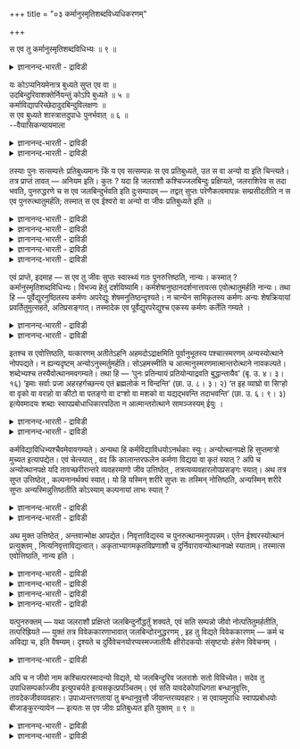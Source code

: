 +++
title = "०३ कर्मानुस्मृतिशब्दविध्यधिकरणम्"

+++

स एव तु कर्मानुस्मृतिशब्दविधिभ्यः ॥ ९ ॥  
<details><summary>ज्ञानानन्द-भारती - द्राविडी</summary>

स एव तु कर्मानुस्म्रुदिसप्तविदिप्य: ॥ ९ ॥
</details>

यः कोऽप्यनियमेनात्र बुध्यते सुप्त एव वा ॥  
उदबिन्दुरिवाशक्तेर्नियन्तुं कोऽपि बुध्यते ॥ ५ ॥  
कर्माविद्यापरिच्छेदादुदबिन्दुविलक्षणः ॥  
स एव बुध्यते शास्त्रात्तदुपाधेः पुनर्भवात् ॥ ६ ॥  
--वैयासिकन्यायमाला

<details><summary>ज्ञानानन्द-भारती - द्राविडी</summary>

इङ्गु नियममऩ्ऩियिल् यारेऩुम् ऒरुवऩ् विऴित्तुक् कॊळ्गिऱाऩा, अल्लदु तूङ्गिऩवऩेदाऩा? जलत्तुळि पोल, नियमऩम् सॆय्य मुडियाददिऩाल् यारोदाऩ् विऴित् तुक्कॊळ्गिऱाऩ्।
</details>

<details><summary>ज्ञानानन्द-भारती - द्राविडी</summary>

कर्मम्, अवित्यै ऎऩ्बवैगळाल् तुण्डुबट्टिरुप् पदाल्, जलत्तुळिक्कु वेऱुबट्टवऩ्। अवऩुडैय उबादि मऱुबडियुम् इरुप्पदालुम्, सास्तिरत्तिऩालुम्, अवऩेदाऩ् विऴित्तुक् कॊळ्गिऱाऩ्।
</details>

तस्याः पुनः सत्सम्पत्तेः प्रतिबुध्यमानः किं य एव सत्सम्पन्नः स एव प्रतिबुध्यते, उत स वा अन्यो वा इति चिन्त्यते। तत्र प्राप्तं तावत् — अनियम इति। कुतः ? यदा हि जलराशौ कश्चिज्जलबिन्दुः प्रक्षिप्यते, जलराशिरेव स तदा भवति, पुनरुद्धरणे च स एव जलबिन्दुर्भवति इति दुःसम्पादम् — तद्वत् सुप्तः परेणैकत्वमापन्नः सम्प्रसीदतीति न स एव पुनरुत्थातुमर्हति; तस्मात् स एव ईश्वरो वा अन्यो वा जीवः प्रतिबुध्यते इति ॥

<details><summary>ज्ञानानन्द-भारती - द्राविडी</summary>

(सुषुप्तियिल् ऎन्द जीवऩ् पिरह्मत्तुडऩ् ऒऩ्ऱागच् चेरुगिऱाऩो अवऩे जाक्रत्तिल् विऴित्तुक् कॊळ्गिऱाऩा अल्लदु ऎवऩावदु ऒरु जीवऩा ऎऩ्ऱु सन्देहम्। ऎप्पडि सॊम्बिलुळ्ळ कङ्गा तीर्त्तत्तिऩ् ऒरु तिवलैयै किणऱ्ऱु जलत्तुडऩ् सेर्त्तुविट्टाल् अदे तिवलैयै किणऱ्ऱु जलत्तिलिरुन्दु पिरित्तु ऎडुक्क मुडियादो, अदुबोल ऒरु जीवऩ् नल्ल तूक्कत्तिल् पिरह्मत्तुडऩ् ऒऩ्ऱुसेरुम् पॊऴुदु पल जीवर्गळ् अङ्गु ऒऩ्ऱुसेर्न्दिरुप्पदाल् तूङ्गिऩ अदे जीवऩ्दाऩ् अन्द सरीरत्तिल् विऴित्तुक् कॊळ्गिऱाऩ् ऎऩ्ऱु कूऱ मुडियादु। आगैयाल् ऎवऩावदु ऒरुवऩ् विऴित्तुक् कॊळ्गिऱाऩ् ऎऩ्ऱु पूर्वबक्षम्।
</details>

<details><summary>ज्ञानानन्द-भारती - द्राविडी</summary>

किणऱ्ऱु जलत्तुडऩ् ऒऩ्ऱु सेर्न्द कङ्गा जलत्तिवलैयै तऩियाग पिरित्तॆडुप्पदऱ्कु वऴि यिल्लै। आऩाल् कङ्गाजलम् निऱैन्द सॊम्बै नऩ्ऱाग मूडि किणऱ्ऱुक्कुळ् पोट्टाल् अन्द सॊम्बै ऎडुक्कुम् पॊऴुदु कङ्गा जलत्तैयुम् तऩियाग ऎडुत्तु विडलाम्। इदेबोल कर्मा अवित्यै इवैगळाल् सूऴप्पट्टु जीवऩ् सुषुप्तियिल् पिरह्मत्तुडऩ् ऒऩ्ऱु सेरुवदाल् पिरिप्पदऱ्कु कारणमिरुप्पदाल् अदे जीवऩ्दाऩ् विऴित्तुक् कॊळ्गिऱाऩ्। मुन्दिऩ तिऩम् सॆय्दुमुडिक् कामल् विट्टिरुन्द कारियत्तै मऱुनाळ् तॊडर्न्दु सॆय्वदु अदे जीवऩ् विऴित्तुक् कॊण्डाल्दाऩ् मुडियुम्। मेलुम् मुन्दिऩदिऩम् पार्त्तदै निऱैवु कूर्वदुम्, अवऩे नाऩ् ऎऩ्ऱु निऩैप्पदुम्, विऴिप्पवऩ् वेऱु जीवऩाऩाल् पॊरुन्दादु। पुलि सरीरत्तिल् उळ्ळ जीवऩ् तूङ्गिऩाल् पुलि सरीरत्तिल्दाऩ् विऴित्तुक् कॊळ्गिऱाऩ् ऎऩ्ऱ सुरुदि इदैये कूऱुगिऱदु।
</details>

<details><summary>ज्ञानानन्द-भारती - द्राविडी</summary>

तूङ्गिऩवऩ् वेऱु, विऴित्तुक् कॊळ्गिऱवऩ् वेऱु ऎऩ्ऱिरुन्दाल् वेदत्तिल् विदिक्कप्पट्ट कर्मावुक्कुम्, उबासऩत्तिऱ्कुम् पलऩिल्लामल् पोय्विडुम्। आगैयाल् तूङ्गुगिऱ जीवऩ्दाऩ् विऴित्तुक्कॊळ्गिऱाऩ् ऎऩ्ऱु सित्तान्दम्)।
</details>

<details><summary>ज्ञानानन्द-भारती - द्राविडी</summary>

अन्द सत्वस्तुवै अडैन्ददिलिरुन्दु विऴित्तुक्कॊळ्गिऱवऩ् - ऎवऩ् सत्वस्तुवै अडैन्दाऩो अवऩे विऴित्तुक्कॊळ्गिऱाऩा? अल्लदु अवऩो वेऱु ऒरुवऩो विऴित्तुक् कॊळ्गिऱाऩा ऎऩ्ऱु सिन्दिक्कप्पडुगिऱदु।
</details>

<details><summary>ज्ञानानन्द-भारती - द्राविडी</summary>

पूर्वबक्षम्: अदिल् नियमम् इल्लै ऎऩ्ऱु एऱ्पडुगिऱदु। एऩ्? ऎप्पॊऴुदु जलरासियिल् ऒरु जलत्तिविलैविडप्पडुगिऱदो, अप्पॊऴुदु अदुवुम् जलरासियागवे आगिविडुगिऱदु; मऱुबडियुम् ऎडुक्कुम् पोदु अदे जलबिन्दुवाग इरुक्कुम् ऎऩ्बदु सात्तिय मिल्लैये? अदुबोल तूङ्गुगिऱवऩ् परबिरह्मत्तुडऩ् ऒऩ्ऱायिरुक्कुम् तऩ्मैयैयडैन्दु नऩ्गु तॆळिन्दु विडुवदाल्, मऱुबडियुम् अवऩे ऎऴुन्दिरुप्पदु नियाय मागादु। आगैयाल्, अवऩो, ईसुवरऩो, अल्लदु वेऱु ऒरु जीवऩो विऴित्तुक्कॊळ्गिऱाऩ्, ऎऩ्ऱु।
</details>

एवं प्राप्ते, इदमाह — स एव तु जीवः सुप्तः स्वास्थ्यं गतः पुनरुत्तिष्ठति, नान्यः। कस्मात् ? कर्मानुस्मृतिशब्दविधिभ्यः। विभज्य हेतुं दर्शयिष्यामि। कर्मशेषानुष्ठानदर्शनात्तावत्स एवोत्थातुमर्हति नान्यः। तथा हि — पूर्वेद्युरनुष्ठितस्य कर्मणः अपरेद्युः शेषमनुतिष्ठन्दृश्यते। न चान्येन सामिकृतस्य कर्मणः अन्यः शेषक्रियायां प्रवर्तितुमुत्सहते, अतिप्रसङ्गात्। तस्मादेक एव पूर्वेद्युरपरेद्युश्च एकस्य कर्मणः कर्तेति गम्यते ।

<details><summary>ज्ञानानन्द-भारती - द्राविडी</summary>

सित्तान्दम्: इव्विदम् वरुम्बोदु इदैच् चॊल्गिऱार्। “अवऩेदाऩ्” तूङ्गि तऩ् स्ताऩत्तिलि रुक्कुम् तऩ्मैयै अडैन्द जीवऩ्दाऩ्, मऱुबडियुम् ऎऴुन्दिरुक्किऱाऩ्, वेऱु यारुमिल्लै एऩ्? "कर्मा, अऩुस्मिरुदि, सप्तम्, विदि, इवैगळिलिरुन्दु” इन्दक् कारणत्तैप् पिरित्तुक् काट्टुगिऱेऩ्।
</details>

<details><summary>ज्ञानानन्द-भारती - द्राविडी</summary>

मीदि कारियत्तैच् चॆय्वदु काण्बदाल्, अवऩेदाऩ् ऎऴुन्दिरुप्पदु नियायम्, वेऱु जीवऩ् अल्ल। अप्पडिये मुन्दिऩ नाळिल् सॆय्यप्पट्ट कार्यत्तिल् पाक्कियुळ्ळदै मऱुनाळ् सॆय्गिऱाऩ् ऎऩ्बदु पार्क्कप्पडुगिऱदु। वेऱु ऒरुवऩाल् पादि सॆय्यप्पट्टि रुक्कुम् कारियत्तिलुळ्ळ पाक्कियै सॆय्वदिल् वेऱु ऒरुवऩ् पिरविरुत्तिप्पदु नियायमिल्लै। अदिबिरसङ्गम् वरुवदाल्; आगैयाल् ऒरुवऩे ताऩ् मुन्दिऩ नाळिलुम् पिन्दिऩ नाळिलुम् ऒरु कर्मावै सॆय्गिऱवऩ् ऎऩ्ऱु तॆरिगिऱदु।
</details>

इतश्च स एवोत्तिष्ठति, यत्कारणम् अतीतेऽहनि अहमदोऽद्राक्षमिति पूर्वानुभूतस्य पश्चात्स्मरणम् अन्यस्योत्थाने नोपपद्यते। न ह्यन्यदृष्टम् अन्योऽनुस्मर्तुमर्हति। सोऽहमस्मीति च आत्मानुस्मरणमात्मान्तरोत्थाने नावकल्पते। शब्देभ्यश्च तस्यैवोत्थानमवगम्यते। तथा हि — ‘पुनः प्रतिन्यायं प्रतियोन्याद्रवति बुद्धान्तायैव’ (बृ. उ. ४। ३। १६) ‘इमाः सर्वाः प्रजा अहरहर्गच्छन्त्य एतं ब्रह्मलोकं न विन्दन्ति’ (छा. उ. ८। ३। २) ‘त इह व्याघ्रो वा सिꣳहो वा वृको वा वराहो वा कीटो वा पतङ्गो वा दꣳशो वा मशको वा यद्यद्भवन्ति तदाभवन्ति’ (छा. उ. ६। ९। ३) इत्येवमादयः शब्दाः स्वापप्रबोधाधिकारपठिता न आत्मान्तरोत्थाने सामञ्जस्यम् ईयुः ।

<details><summary>ज्ञानानन्द-भारती - द्राविडी</summary>

मुन्दिऩ तिऩम् नाऩ् अदैप्पार्त्तेऩ् ऎऩ्ऱु मुऩ्ऩाल् अऩुबवित्तदऱ्कुप्पिऩ् निऩैवु एऱ्पडुवदु, वेऱॊरुवऩ् विऴित्तु ऎऴुन्दिरुन्दाल् पॊरुत्तमागादु ऎऩ्ऱ ऎन्द कारणमो अदिऩालुम् अवऩेदाऩ् विऴित्तुक्कॊळ्गिऱाऩ्। ऒरुवऩ् पार्त्तदै वेऱॊरुवऩ् स्मरिक्क मुडियादल्लवा? “अवऩे नाऩ्” ऎऩ्गिऱ तऩ्ऩैप्पऱ्ऱिऩ स्मरणमुम् वेऱु आत्मा ऎऴुन्दिरुन् दाल् पॊरुत्तमागादु।
</details>

<details><summary>ज्ञानानन्द-भारती - द्राविडी</summary>

सप्तङ्गळिलिरुन्दुम् अवऩुक्केदाऩ् ऎऴुन्दि रुप्पदु ऎऩ्ऱु तॆरिगिऱदु, अप्पडिये, "मऱुबडियुम् पोऩ किरमप्पडि अन्दन्द इन्दिरिय स्ताऩत्तिऱ्कु विऴिप्पैये उत्तेसित्तु ओडिवरुगिऩ्ऱऩ” (पिरुहत्।IV;३-१६), “ऎल्ला पिराणिगळुम् पिरदि तिऩम् इन्द पिरह्ममागिऱ लोगत्तै अडैगिऱवर्गळ् अऱिवदिल्लै" (सान्।VIII;३-२), "अवर्गळ् इङ्गे वेङ्गैयो, सिम्हमो, सॆऩ्ऩायो, पऩ्ऱियो, पुऴुवो, विट्टिल् पूच्चियो, काट्टुईयो, कॊसुवो ऎदु ऎदुवाग इरुक्किऱदो, अदु अदुवागवे एऱ्पडुगिऱदु” (सान्।VI;९-३) ऎऩ्बदु मुदलाऩ सप्तङ्गळ्, तूङ्गि विऴिक्किऱ पिरगरणत्तिल् सॊल्लप्पट्टिरुप्पवैगळ्, वेऱु आत्मा ऎऴुन्दिरुप्प ताऩाल् पॊरुन्दादु।
</details>

कर्मविद्याविधिभ्यश्चैवमेवावगम्यते। अन्यथा हि कर्मविद्याविधयोऽनर्थकाः स्युः। अन्योत्थानपक्षे हि सुप्तमात्रो मुच्यत इत्यापद्येत। एवं चेत्स्यात् , वद किं कालान्तरफलेन कर्मणा विद्यया वा कृतं स्यात् ? अपि च अन्योत्थानपक्षे यदि तावच्छरीरान्तरे व्यवहरमाणो जीव उत्तिष्ठेत् , तत्रत्यव्यवहारलोपप्रसङ्गः स्यात्। अथ तत्र सुप्त उत्तिष्ठेत् , कल्पनानर्थक्यं स्यात्। यो हि यस्मिन् शरीरे सुप्तः सः तस्मिन् नोत्तिष्ठति, अन्यस्मिन् शरीरे सुप्तः अन्यस्मिन्नुत्तिष्ठतीति कोऽस्याम् कल्पनायां लाभः स्यात् ?

<details><summary>ज्ञानानन्द-भारती - द्राविडी</summary>

कर्मा उबासऩै इवैगळै सॊल्लुम् विदिगळिलिरुन्दुम् इव्विदमे ताऩ् अऱियप्पडुगिऱदु। वेऱु विदमाय् इरुन्दाल् कर्मा उबासऩै विदिगळ् पलऩऱ्ऱवैगळाग पोय्विडुमल्लवा? वेऱॊरुवऩ् ऎऴुन्दिरुक्किऱाऩ् ऎऩ्ऱ पक्षत्तिल्, तूङ्गुवदिऩालेये मुक्तियडैगिऱाऩ् ऎऩ्ऱल्लवा एऱ्पट्टुविडुम्? अप्पडि यिरुन्दाल्, पिऩ् कालत्तिल् पलऩैक् कॊडुक्कुम् कर्मा विऩालेयो उबासऩैयिऩालेयो ऎऩ्ऩ सॆय्ददाग आगुम् सॊल्लु।
</details>

<details><summary>ज्ञानानन्द-भारती - द्राविडी</summary>

मेलुम् वेऱॊरुवऩ् ऎऴुन्दिरुक्किऱाऩ् ऎऩ्गिऱ पक्षत्तिल्, वेऱॊरु सरीरत्तिल् वियवहारम् सॆय्दु कॊण्डु इरुन्द जीवऩ् इङ्गु ऎऴुन्दिरुन्दाल्, अङ्गुळ्ळ वियवहारम् विट्टुप्पोगुम्बडि एऱ्पडुम्। अल्लदु, अङ्गे तूङ्गिऩवऩ् ऎऴुन्दिरुक्किऱाऩ् ऎऩ्ऱाल् कऱ्पऩै सॆय्वदु अर्त्तमऱ्ऱदु। ऎवऩ् ऎन्द सरीरत्तिल् तूङ्गिऩाऩो अवऩ् अन्द सरीरत्तिल् ऎऴुन्दिरुप्प तिल्लै। वेऱु सरीरत्तिल् तूङ्गिऩवऩ् मऱ्ऱॊरु सरीरत्तिल् ऎऴुन्दिरुक्किऱाऩ्, ऎऩ्ऱ इव्विद कऱ्पऩैयिल् ऎऩ्ऩ लाबम्?
</details>

अथ मुक्त उत्तिष्ठेत् , अन्तवान्मोक्ष आपद्येत। निवृत्ताविद्यस्य च पुनरुत्थानमनुपपन्नम्। एतेन ईश्वरस्योत्थानं प्रत्युक्तम् , नित्यनिवृत्ताविद्यत्वात्। अकृताभ्यागमकृतविप्रणाशौ च दुर्निवारावन्योत्थानपक्षे स्याताम्। तस्मात्स एवोत्तिष्ठति, नान्य इति ।

<details><summary>ज्ञानानन्द-भारती - द्राविडी</summary>

मेलुम् मुक्तियडैन्दवऩ् ऎऴुन्दाल्, मोक्षम् मुडिवु उळ्ळदाग आगुम्। अवित्यै विलगिऩवऩुक्कु मऱुबडियुम् ऎऴुन्दिरुत्तल् पॊरुत्तमिल्लै।
</details>

<details><summary>ज्ञानानन्द-भारती - द्राविडी</summary>

इदिऩाल् ईसुवरऩ् ऎऴुन्दिरुक्किऱाऩ् ऎऩ्बदु पदिल् सॊल्लप्पट्टुविट्टदु, ऎप्पॊऴुदुमे अवित्यै निविरुत्तियाऩवरादलाल्।
</details>

<details><summary>ज्ञानानन्द-भारती - द्राविडी</summary>

सॆय्याददऱ्कु पलऩ् वरुगिऱदु, सॆय्ददऱ्कु पलऩ् इल्लामल् पोय्विडुगिऱदु, ऎऩ्ऱ तोषङ्गळुम्, वेऱॊरुवऩ् ऎऴुन्दिरुक्किऱाऩॆऩ्ऱ पक्षत्तिल् विलक्क मुडियाददाग आगुम्।
</details>

<details><summary>ज्ञानानन्द-भारती - द्राविडी</summary>

आगैयाल् अवऩेदाऩ् ऎऴुन्दिरुक्किऱाऩ्, वेऱु यारुम् इल्लै ऎऩ्ऱु
</details>

यत्पुनरुक्तम् — यथा जलराशौ प्रक्षिप्तो जलबिन्दुर्नोद्धर्तुं शक्यते, एवं सति सम्पन्नो जीवो नोत्पतितुमर्हतीति, तत्परिह्रियते — युक्तं तत्र विवेककारणाभावात् जलबिन्दोरनुद्धरणम् , इह तु विद्यते विवेककारणम् — कर्म च अविद्या च, इति वैषम्यम्। दृश्यते च दुर्विवेचनयोरप्यस्मज्जातीयैः क्षीरोदकयोः संसृष्टयोः हंसेन विवेचनम् ।

<details><summary>ज्ञानानन्द-भारती - द्राविडी</summary>

जलरासियिल् विडप्पट्ट जलबिन्दुवै मऱुबडियुम् ऎडुक्क ऎप्पडि मुडियादो, अप्पडिये सत्वस्तुवुडऩ् सेर्न्दु कॊण्ड जीवऩ् वॆळिवर मुडियादु, ऎऩ्ऱु ऎदु सॊल्लप्पट्टदो, अदु परिहरिक्कप्पडुगिऱदु; अङ्गे पिरित्तु ऎडुक्कक् कारणमिल्लाददिऩाल् जलबिन्दुवै ऎडुक्क मुडियाददु नियायम्, इङ्गेयो पिरित्तॆडुक्कक् कारणमाग कर्मावुम्, अवित्यैयुम् इरुक्किऱदु ऎऩ्बदिऩाल् वित्तियासम्। मेलुम् नम् पोलुळ्ळ वर्गळाल् पिरित्तॆडुक्क मुडियादबोदिलुम्, पालुम्, जलमुम् कलन्दिरुप्पदै हंसत्तिऩाल् पिरित्तॆडुक्क मुडिवदु काणप्पडुगिऱदु।
</details>

अपि च न जीवो नाम कश्चित्परस्मादन्यो विद्यते, यो जलबिन्दुरिव जलराशेः सतो विविच्येत। सदेव तु उपाधिसम्पर्काज्जीव इत्युपचर्यते इत्यसकृत्प्रपञ्चितम्। एवं सति यावदेकोपाधिगता बन्धानुवृत्तिः, तावदेकजीवव्यवहारः। उपाध्यन्तरगतायां तु बन्धानुवृत्तौ जीवान्तरव्यवहारः। स एवायमुपाधिः स्वापप्रबोधयोः बीजाङ्कुरन्यायेन — इत्यतः स एव जीवः प्रतिबुध्यत इति युक्तम् ॥ ९ ॥

<details><summary>ज्ञानानन्द-भारती - द्राविडी</summary>

मेलुम्, जलरासियिलिरुन्दु जलबिन्दु पोल, सत्वस्तुविलिरुन्दु पिरिक्कक्कूडियदाय्, परबिरह् मत्तैत् तविर वेऱाग, जीवऩ् ऎऩ्ऱु यारुम् किडैयादु। सत्वस्तुवे ताऩ् उबादिगळिऩ् सेर्क्कैयाल् जीवऩ् ऎऩ्ऱु उबसारमाग सॊल्लप्पडुगिऱदॆऩ्ऱु अडिक्कडि विस्तारमाग सॊल्लप् पट्टिरुक्किऱदु।
</details>

<details><summary>ज्ञानानन्द-भारती - द्राविडी</summary>

इव्विदमिरुप्पदाल्, ऎदुवरै ऒरु उबादियिलुळ्ळ पन्दत्तिऩ् तुडर्च्चियिरुक्किऱदो, अदुवरै ऒरु जीवऩुडैय वियवहारम्। वेऱॊरु उबादियिल् पन्दत्तिऩ् तुडर्च्चियिरुन्दाल् वेऱु जीवऩुडैय वियवहारम्। अदे इन्द (पुत्ति) उबादिदाऩ् तूक्कत्तिलुम्, विऴिप्पिलुम् विदैमुळैयॆऩ्ऱ नियायप्पडिक्कु ऎऩ्ऱु। इदिऩाल् अदे जीवऩ्दाऩ् विऴित्तुक् कॊळ्गिऱाऩ् ऎऩ्बदु पॊरुत्तमायुळ्ळदु।
</details>

